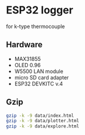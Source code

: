 # ESP32 logger
for k-type thermocouple

## Hardware
- MAX31855
- OLED 0.96
- W5500 LAN module
- micro SD card adapter
- ESP32 DEVKITC v.4

## Gzip
```bash
gzip -k -9 data/index.html
gzip -k -9 data/plotter.html
gzip -k -9 data/explore.html
```